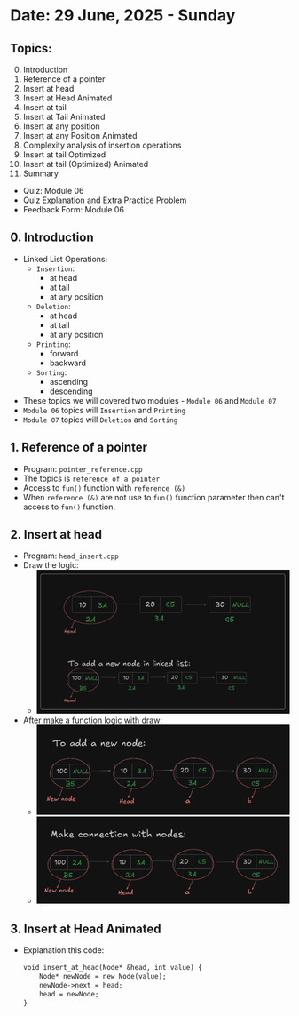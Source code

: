 # Date: 29 June, 2025 - Sunday

## Topics:
0. Introduction
1. Reference of a pointer
2. Insert at head
3. Insert at Head Animated
4. Insert at tail
5. Insert at Tail Animated
6. Insert at any position
7. Insert at any Position Animated
8. Complexity analysis of insertion operations
9. Insert at tail Optimized
10. Insert at tail (Optimized) Animated
11. Summary
- Quiz: Module 06
- Quiz Explanation and Extra Practice Problem
- Feedback Form: Module 06

## 0. Introduction
- Linked List Operations:
    - `Insertion`:
        - at head
        - at tail
        - at any position
    - `Deletion`:
        - at head
        - at tail
        - at any position
    - `Printing`:
        - forward
        - backward
    - `Sorting`:
        - ascending
        - descending
- These topics we will covered two modules - `Module 06` and `Module 07`
- `Module 06` topics will `Insertion` and `Printing`
- `Module 07` topics will `Deletion` and `Sorting`

## 1. Reference of a pointer
- Program: `pointer_reference.cpp`
- The topics is `reference of a pointer`
- Access to `fun()` function with `reference (&)`
- When `reference (&)` are not use to `fun()` function parameter then can't access to `fun()` function.

## 2. Insert at head
- Program: `head_insert.cpp`
- Draw the logic:
    - <img src="./images/draw.png" width="500">
- After make a function logic with draw:
    - <img src="./images/draw2.png" width="500">
    - <img src="./images/draw3.png" width="500">

## 3. Insert at Head Animated
- Explanation this code:
    ```
    void insert_at_head(Node* &head, int value) {
        Node* newNode = new Node(value);
        newNode->next = head;
        head = newNode;
    }
    ```